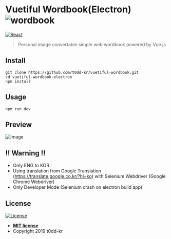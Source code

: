 # Vuetiful Wordbook(Electron) ![wordbook](https://user-images.githubusercontent.com/28590190/60907803-65127700-a2b5-11e9-8c07-3115f5523a9e.png)

[![React](https://img.shields.io/badge/vue--cli-3.7.0-brightgreen.svg?logo=Vue)](https://vuejs.org/)

> Personal image convertable simple web wordbook powered by Vue.js

## Install

```
git clone https://github.com/t0dd-kr/vuetiful-wordbook.git
cd vuetiful-wordbook-electron
npm install
```

## Usage

```
npm run dev
```

## Preview

![image](https://user-images.githubusercontent.com/28590190/60907211-f97bda00-a2b3-11e9-9f0b-50fd30ddbb21.png)


## !! Warning !!

- Only ENG to KOR
- Using translation from Google Translation (https://translate.google.co.kr/?hl=ko) with Selenium Webdriver (Google Chrome Webdriver)
- Only Developer Mode (Selenium crash on electron build app)

## License

[![License](http://img.shields.io/:license-mit-blue.svg?style=flat-square)](http://badges.mit-license.org)

- **[MIT license](http://opensource.org/licenses/mit-license.php)**
- Copyright 2019 t0dd-kr

